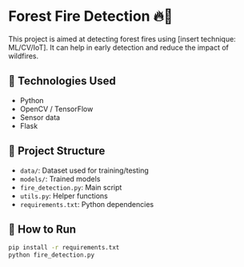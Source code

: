 # Forest Fire Detection 🔥🌲

This project is aimed at detecting forest fires using [insert technique: ML/CV/IoT]. It can help in early detection and reduce the impact of wildfires.

## 🔧 Technologies Used

- Python
- OpenCV / TensorFlow 
- Sensor data
- Flask 

## 📁 Project Structure

- `data/`: Dataset used for training/testing
- `models/`: Trained models
- `fire_detection.py`: Main script
- `utils.py`: Helper functions
- `requirements.txt`: Python dependencies

## 🚀 How to Run

```bash
pip install -r requirements.txt
python fire_detection.py
